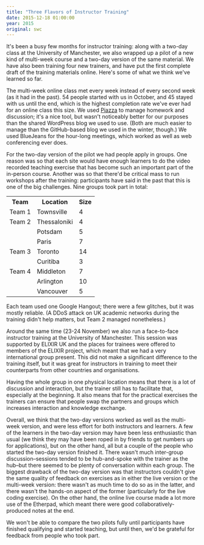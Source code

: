 ```yaml
---
title: "Three Flavors of Instructor Training"
date: 2015-12-18 01:00:00
year: 2015
original: swc
---
```

<p>
  It's been a busy few months for instructor training:
  along with a two-day class at the University of Manchester,
  we also wrapped up a pilot of a new kind of multi-week course
  and a two-day version of the same material.
  We have also been training four new trainers,
  and have put the first complete draft
  of the training materials online.
  Here's some of what we think we've learned so far.
</p>
<p>
  The multi-week online class met every week instead of every second week (as it had in the past).
  54 people started with us in October,
  and 45 stayed with us until the end,
  which is the highest completion rate we've ever had for an online class this size.
  We used <a href="http://piazza.com">Piazza</a> to manage homework and discussion;
  it's a nice tool,
  but wasn't noticeably better for our purposes than the shared WordPress blog we used to use.
  (Both are much easier to manage than the GitHub-based blog we used in the winter, though.)
  We used BlueJeans for the hour-long meetings,
  which worked as well as web conferencing ever does.
</p>
<p>
  For the two-day version of the pilot we had people apply in groups.
  One reason was so that each site would have enough learners to do
  the video recorded teaching exercise that has become such an important part of the in-person course.
  Another was so that there'd be critical mass to run workshops after the training:
  participants have said in the past that this is one of the big challenges.
  Nine groups took part in total:
</p>
<table class="centered">
  <tr>
    <th>Team</th>
    <th>Location</th>
    <th>Size</th>
  </tr>
  <tr>
    <td>Team 1</td>
    <td>Townsville</td>
    <td>4</td>
  </tr>
  <tr>
    <td>Team 2</td>
    <td>Thessaloniki</td>
    <td>4</td>
  </tr>
  <tr>
    <td></td>
    <td>Potsdam</td>
    <td>5</td>
  </tr>
  <tr>
    <td></td>
    <td>Paris</td>
    <td>7</td>
  </tr>
  <tr>
    <td>Team 3</td>
    <td>Toronto</td>
    <td>14</td>
  </tr>
  <tr>
    <td></td>
    <td>Curitiba</td>
    <td>3</td>
  </tr>
  <tr>
    <td>Team 4</td>
    <td>Middleton</td>
    <td>7</td>
  </tr>
  <tr>
    <td></td>
    <td>Arlington</td>
    <td>10</td>
  </tr>
  <tr>
    <td></td>
    <td>Vancouver</td>
    <td>5</td>
  </tr>
</table>
<p>
  Each team used one Google Hangout;
  there were a few glitches,
  but it was mostly reliable.
  (A DDoS attack on UK academic networks during the training didn't help matters,
  but Team 2 managed nonetheless.)
</p>
<p>
  Around the same time (23-24 November) we also run a face-to-face instructor training at the University of Manchester.
  This session was supported by ELIXIR UK and the places for trainees were offered to members of the ELIXIR project,
  which meant that we had a very international group present.
  This did not make a significant difference to the training itself,
  but it was great for instructors in training to meet their counterparts from other countries and organisations.
</p>
<p>
  Having the whole group in one physical location means that there is a lot of discussion and interaction,
  but the trainer still has to facilitate that,
  especially at the beginning.
  It also means that for the practical exercises the trainers can ensure that people swap the partners and groups
  which increases interaction and knowledge exchange.
</p>
<p>
  Overall,
  we think that the two-day versions worked as well as the multi-week version,
  and were less effort for both instructors and learners.
  A few of the learners in the two-day version may have been less enthusiastic than usual
  (we think they may have been roped in by friends to get numbers up for applications),
  but on the other hand,
  all but a couple of the people who started the two-day version finished it.
  There wasn't much inter-group discussion–sessions tended to be hub-and-spoke with the trainer as the hub–but
  there seemed to be plenty of conversation within each group.
  The biggest drawback of the two-day version was that instructors couldn't give the same quality of feedback on exercises
  as in either the live version or the multi-week version:
  there wasn't as much time to do so as in the latter,
  and there wasn't the hands-on aspect of the former (particularly for the live coding exercise).
  On the other hand,
  the online live course made a lot more use of the Etherpad,
  which meant there were good collaboratively-produced notes at the end.
</p>
<p>
  We won't be able to compare the two pilots fully until participants have
  finished qualifying
  and started teaching,
  but until then,
  we'd be grateful for feedback from people who took part.
</p>
